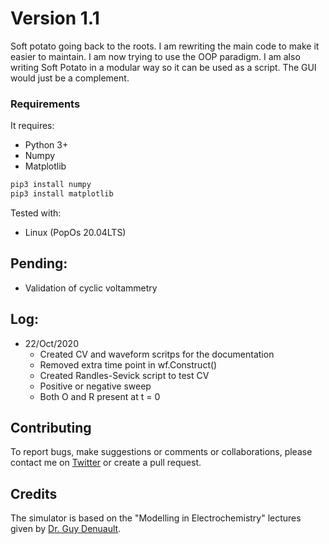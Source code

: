 # Version 1.1

Soft potato going back to the roots. I am rewriting the main code to make it easier to maintain. I am now trying to use the OOP paradigm. I am also writing Soft Potato in a modular way so it can be used as a script. The GUI would just be a complement.

### Requirements
It requires:
+ Python 3+
+ Numpy
+ Matplotlib

```python
pip3 install numpy
pip3 install matplotlib
```

Tested with:
+ Linux (PopOs 20.04LTS)

## Pending:
+ Validation of cyclic voltammetry

## Log:
+ 22/Oct/2020
  + Created CV and waveform scritps for the documentation
  + Removed extra time point in wf.Construct()
  + Created Randles-Sevick script to test CV
  + Positive or negative sweep
  + Both O and R present at t = 0

## Contributing
To report bugs, make suggestions or comments or collaborations, please contact me on [Twitter](https://twitter.com/ol1v3r) or create a pull request.

## Credits
The simulator is based on the "Modelling in Electrochemistry" lectures given by [Dr. Guy Denuault](https://www.southampton.ac.uk/chemistry/about/staff/gd.page).
